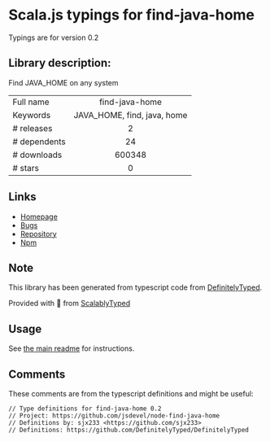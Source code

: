 
# Scala.js typings for find-java-home

Typings are for version 0.2

## Library description:
Find JAVA_HOME on any system

|                    |                 |
| ------------------ | :-------------: |
| Full name          | find-java-home |
| Keywords           | JAVA_HOME, find, java, home |
| # releases         | 2 |
| # dependents       | 24 |
| # downloads        | 600348 |
| # stars            | 0 |

## Links
- [Homepage](https://github.com/jsdevel/node-find-java-home)
- [Bugs](https://github.com/jsdevel/node-find-java-home/issues)
- [Repository](https://github.com/jsdevel/node-find-java-home)
- [Npm](https://www.npmjs.com/package/find-java-home)
    


## Note
This library has been generated from typescript code from [DefinitelyTyped](https://definitelytyped.org).

Provided with :purple_heart: from [ScalablyTyped](https://github.com/oyvindberg/ScalablyTyped)

## Usage
See [the main readme](../../readme.md) for instructions.

## Comments

These comments are from the typescript definitions and might be useful:
```
// Type definitions for find-java-home 0.2
// Project: https://github.com/jsdevel/node-find-java-home
// Definitions by: sjx233 <https://github.com/sjx233>
// Definitions: https://github.com/DefinitelyTyped/DefinitelyTyped

```

